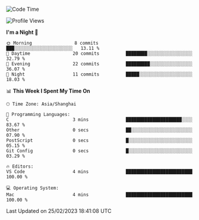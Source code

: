 <!--START_SECTION:waka-->
![Code Time](http://img.shields.io/badge/Code%20Time-47%20hrs%2040%20mins-blue)

![Profile Views](http://img.shields.io/badge/Profile%20Views-0-blue)

**I'm a Night 🦉** 

```text
🌞 Morning                8 commits           ███░░░░░░░░░░░░░░░░░░░░░░   13.11 % 
🌆 Daytime                20 commits          ████████░░░░░░░░░░░░░░░░░   32.79 % 
🌃 Evening                22 commits          █████████░░░░░░░░░░░░░░░░   36.07 % 
🌙 Night                  11 commits          █████░░░░░░░░░░░░░░░░░░░░   18.03 % 
```


📊 **This Week I Spent My Time On** 

```text
🕑︎ Time Zone: Asia/Shanghai

💬 Programming Languages: 
C                        3 mins              █████████████████████░░░░   83.67 % 
Other                    0 secs              ██░░░░░░░░░░░░░░░░░░░░░░░   07.90 % 
PostScript               0 secs              █░░░░░░░░░░░░░░░░░░░░░░░░   05.15 % 
Git Config               0 secs              █░░░░░░░░░░░░░░░░░░░░░░░░   03.29 % 

🔥 Editors: 
VS Code                  4 mins              █████████████████████████   100.00 % 

💻 Operating System: 
Mac                      4 mins              █████████████████████████   100.00 % 
```


 Last Updated on 25/02/2023 18:41:08 UTC
<!--END_SECTION:waka-->